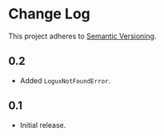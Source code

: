 # Change Log
This project adheres to [Semantic Versioning](http://semver.org/).

## 0.2
* Added `LoguxNotFoundError`.

## 0.1
* Initial release.
